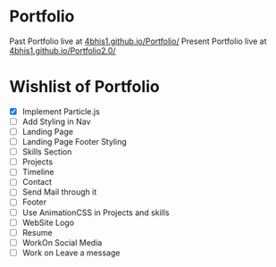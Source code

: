 # Portfolio

Past Portfolio live at <a href="https://4bhis1.github.io/Portfolio/">4bhis1.github.io/Portfolio/</a>
Present Portfolio live at <a href="https://4bhis1.github.io/Portfolio2.0/">4bhis1.github.io/Portfolio2.0/</a>

# Wishlist of Portfolio

- [x] Implement Particle.js
- [ ] Add Styling in Nav
- [ ] Landing Page
- [ ] Landing Page Footer Styling
- [ ] Skills Section
- [ ] Projects
- [ ] Timeline
- [ ] Contact
- [ ] Send Mail through it
- [ ] Footer
- [ ] Use AnimationCSS in Projects and skills
- [ ] WebSite Logo
- [ ] Resume
- [ ] WorkOn Social Media
- [ ] Work on Leave a message
